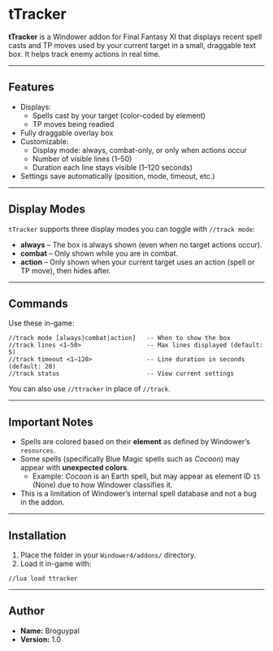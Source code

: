# tTracker

**tTracker** is a Windower addon for Final Fantasy XI that displays recent spell casts and TP moves used by your current target in a small, draggable text box. It helps track enemy actions in real time.

---

## Features

- Displays:
  - Spells cast by your target (color-coded by element)
  - TP moves being readied
- Fully draggable overlay box
- Customizable:
  - Display mode: always, combat-only, or only when actions occur
  - Number of visible lines (1–50)
  - Duration each line stays visible (1–120 seconds)
- Settings save automatically (position, mode, timeout, etc.)

---

## Display Modes

`tTracker` supports three display modes you can toggle with `//track mode`:

- **always** – The box is always shown (even when no target actions occur).
- **combat** – Only shown while you are in combat.
- **action** – Only shown when your current target uses an action (spell or TP move), then hides after.

---

## Commands

Use these in-game:

```
//track mode [always|combat|action]   -- When to show the box
//track lines <1–50>                  -- Max lines displayed (default: 5)
//track timeout <1–120>               -- Line duration in seconds (default: 20)
//track status                        -- View current settings
```

You can also use `//ttracker` in place of `//track`.

---

## Important Notes

- Spells are colored based on their **element** as defined by Windower’s `resources`.
- Some spells (specifically Blue Magic spells such as *Cocoon*) may appear with **unexpected colors**.
  - Example: *Cocoon* is an Earth spell, but may appear as element ID `15` (None) due to how Windower classifies it.
- This is a limitation of Windower’s internal spell database and not a bug in the addon.

---

## Installation

1. Place the folder in your `Windower4/addons/` directory.
2. Load it in-game with:

```
//lua load ttracker
```

---

## Author

- **Name:** Broguypal
- **Version:** 1.0
